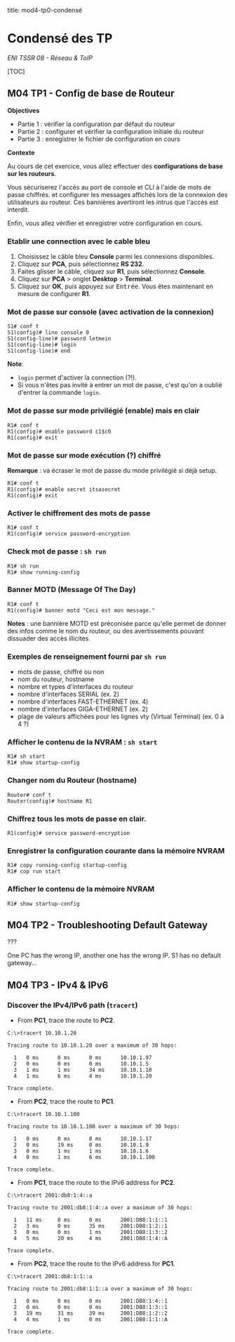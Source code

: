 title: mod4-tp0-condensé

# Condensé des TP
*ENI TSSR 08 - Réseau & ToIP*

[TOC]


## M04 TP1 - Config de base de Routeur


**Objectives**

- Partie 1 : vérifier la configuration par défaut du routeur
- Partie 2 : configurer et vérifier la configuration initiale du routeur
- Partie 3 : enregistrer le fichier de configuration en cours

**Contexte**

Au cours de cet exercice, vous allez effectuer des **configurations de base sur les routeurs**. 

Vous sécuriserez l'accès au port de console et CLI à l'aide de mots de passe chiffrés. et configurer les messages affichés lors de la connexion des utilisateurs au routeur. Ces bannières avertiront les intrus que l'accès est interdit. 

Enfin, vous allez vérifier et enregistrer votre configuration en cours.

### Etablir une connection avec le cable bleu

1. Choisissez le câble bleu **Console** parmi les connexions disponibles.
2. Cliquez sur **PCA**, puis sélectionnez **RS 232**.
3. Faites glisser le câble, cliquez sur **R1**, puis sélectionnez **Console**.
4. Cliquez sur **PCA** > onglet **Desktop** > **Terminal**.
5. Cliquez sur **OK**, puis appuyez sur <kbd>Entrée</kbd>. Vous êtes maintenant en mesure de configurer **R1**.

### Mot de passe sur console (avec activation de la connexion)

```
S1# conf t
S1(config)# line console 0
S1(config-line)# password letmein
S1(config-line)# login
S1(config-line)# end
```

**Note**: 

- `login` permet d'activer la connection (?!).
- Si vous n'êtes pas invité à entrer un mot de passe, c'est qu'on a oublié d'entrer la commande `login`.

### Mot de passe sur mode privilégié (enable) mais en clair

```
R1# conf t 
R1(config)# enable password c1$c0 
R1(config)# exit 
```

### Mot de passe sur mode exécution (?) chiffré

**Remarque** : va écraser le mot de passe du mode privilégié si déjà setup.

```
R1# conf t 
R1(config)# enable secret itsasecret
R1(config)# exit 
```

### Activer le chiffrement des mots de passe

```
R1# conf t
R1(config)# service password-encryption
``` 

### Check mot de passe : `sh run`

```
R1# sh run 
R1# show running-config
```

### Banner MOTD (Message Of The Day)

```
R1# conf t 
R1(config)# banner motd "Ceci est mon message."
```

**Notes** : une bannière MOTD est préconisée parce qu'elle permet de donner des infos comme le nom du routeur, ou des avertissements pouvant dissuader des accès illicites.

### Exemples de renseignement fourni par `sh run`

- mots de passe, chiffré ou non
- nom du routeur, hostname 
- nombre et types d'interfaces du routeur 
- nombre d'interfaces SERIAL  (ex. 2)
- nombre d'interfaces FAST-ETHERNET (ex. 4)
- nombre d'interfaces GIGA-ETHERNET (ex. 2)
- plage de valeurs affichées pour les lignes vty (Virtual Terminal) (ex. 0 à 4 ?)

### Afficher le contenu de la NVRAM : `sh start`

```
R1# sh start 
R1# show startup-config
``` 

### Changer nom du Routeur (hostname)

```
Router# conf t
Router(config)# hostname R1
```

### Chiffrez tous les mots de passe en clair.

```
R1(config)# service password-encryption
```

### Enregistrer la configuration courante dans la mémoire NVRAM

```
R1# copy running-config startup-config
R1# cop run start
```

### Afficher le contenu de la mémoire NVRAM

```
R1# show startup-config
```


## M04 TP2 - Troubleshooting Default Gateway

??? 

One PC has the wrong IP, another one has the wrong IP. 
S1 has no default gateway... 

## M04 TP3 - IPv4 & IPv6

### Discover the IPv4/IPv6 path (`tracert`)

- From **PC1**, trace the route to **PC2**.

```
C:\>tracert 10.10.1.20

Tracing route to 10.10.1.20 over a maximum of 30 hops: 

  1   0 ms      0 ms      0 ms      10.10.1.97
  2   0 ms      0 ms      0 ms      10.10.1.5
  3   1 ms      1 ms      34 ms     10.10.1.10
  4   1 ms      6 ms      4 ms      10.10.1.20

Trace complete.
```

- From **PC2**, trace the route to **PC1**.

```
C:\>tracert 10.10.1.100

Tracing route to 10.10.1.100 over a maximum of 30 hops: 

  1   0 ms      0 ms      0 ms      10.10.1.17
  2   0 ms      19 ms     0 ms      10.10.1.9
  3   0 ms      1 ms      1 ms      10.10.1.6
  4   0 ms      1 ms      6 ms      10.10.1.100

Trace complete.
```

- From **PC1**, trace the route to the IPv6 address for **PC2**.

```
C:\>tracert 2001:db8:1:4::a

Tracing route to 2001:db8:1:4::a over a maximum of 30 hops: 

  1   11 ms     0 ms      0 ms      2001:DB8:1:1::1
  2   3 ms      0 ms      35 ms     2001:DB8:1:2::1
  3   0 ms      0 ms      1 ms      2001:DB8:1:3::2
  4   5 ms      20 ms     4 ms      2001:DB8:1:4::A

Trace complete.
```

- From **PC2**, trace the route to the IPv6 address for **PC1**.

```
C:\>tracert 2001:db8:1:1::a

Tracing route to 2001:db8:1:1::a over a maximum of 30 hops: 

  1   0 ms      0 ms      0 ms      2001:DB8:1:4::1
  2   0 ms      0 ms      0 ms      2001:DB8:1:3::1
  3   19 ms     31 ms     39 ms     2001:DB8:1:2::2
  4   4 ms      1 ms      0 ms      2001:DB8:1:1::A

Trace complete.
```

 
<link rel="stylesheet" href="../.ressources/css/style.css">
 